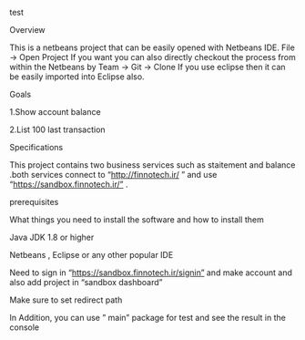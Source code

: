test

Overview

This is a netbeans project that can be easily opened with Netbeans IDE. File -> Open Project If you want you can also directly checkout the process from within the Netbeans by Team -> Git -> Clone
If you use eclipse then it can be easily imported into Eclipse also.

Goals

1.Show account balance

2.List 100 last transaction 

Specifications

This project contains two business services  such as staitement and  balance .both services connect to “http://finnotech.ir/ ” and use  “https://sandbox.finnotech.ir/” .

prerequisites

What things you need to install the software and how to install them 

Java JDK 1.8 or higher

Netbeans , Eclipse or any other popular IDE 

Need to sign in “https://sandbox.finnotech.ir/signin”  and make account and also add project in “sandbox dashboard”

Make sure to set redirect path  

In Addition, you can use ” main”  package for test and see the result in  the console

